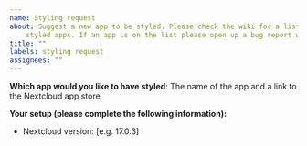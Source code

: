 ```yaml
---
name: Styling request
about: Suggest a new app to be styled. Please check the wiki for a list of already
    styled apps. If an app is on the list please open up a bug report with the issue.
title: ""
labels: styling request
assignees: ""
---
```


**Which app would you like to have styled**:
The name of the app and a link to the Nextcloud app store

**Your setup (please complete the following information):**

-   Nextcloud version: [e.g. 17.0.3]
